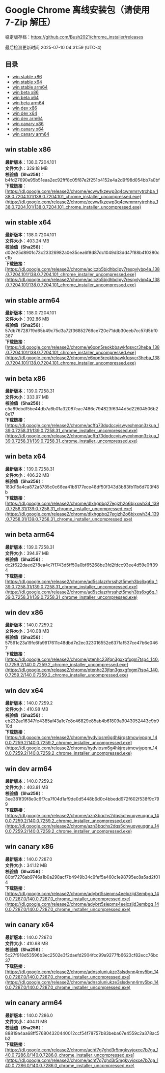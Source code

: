 # Google Chrome 离线安装包（请使用 7-Zip 解压）
稳定版存档：<https://github.com/Bush2021/chrome_installer/releases>

最后检测更新时间
2025-07-10 04:31:59 (UTC-4)

## 目录
* [win stable x86](https://github.com/Bush2021/chrome_installer?tab=readme-ov-file#win-stable-x86)
* [win stable x64](https://github.com/Bush2021/chrome_installer?tab=readme-ov-file#win-stable-x64)
* [win stable arm64](https://github.com/Bush2021/chrome_installer?tab=readme-ov-file#win-stable-arm64)
* [win beta x86](https://github.com/Bush2021/chrome_installer?tab=readme-ov-file#win-beta-x86)
* [win beta x64](https://github.com/Bush2021/chrome_installer?tab=readme-ov-file#win-beta-x64)
* [win beta arm64](https://github.com/Bush2021/chrome_installer?tab=readme-ov-file#win-beta-arm64)
* [win dev x86](https://github.com/Bush2021/chrome_installer?tab=readme-ov-file#win-dev-x86)
* [win dev x64](https://github.com/Bush2021/chrome_installer?tab=readme-ov-file#win-dev-x64)
* [win dev arm64](https://github.com/Bush2021/chrome_installer?tab=readme-ov-file#win-dev-arm64)
* [win canary x86](https://github.com/Bush2021/chrome_installer?tab=readme-ov-file#win-canary-x86)
* [win canary x64](https://github.com/Bush2021/chrome_installer?tab=readme-ov-file#win-canary-x64)
* [win canary arm64](https://github.com/Bush2021/chrome_installer?tab=readme-ov-file#win-canary-arm64)

## win stable x86
**最新版本**：138.0.7204.101  
**文件大小**：329.18 MB  
**校验值（Sha256）**：b4fd27690e95b51eaa2ec92fff8c05f87e2f251b4152e4a2d9f98d054bb7a0bf  
**下载链接**：[https://dl.google.com/release2/chrome/ecwwfkzewp3q4cwmmrrytrchba_138.0.7204.101/138.0.7204.101_chrome_installer_uncompressed.exe](https://dl.google.com/release2/chrome/ecwwfkzewp3q4cwmmrrytrchba_138.0.7204.101/138.0.7204.101_chrome_installer_uncompressed.exe)  

## win stable x64
**最新版本**：138.0.7204.101  
**文件大小**：403.24 MB  
**校验值（Sha256）**：d02e25d8901c73c23326982a0e35cea6f8d87dc1049d33dd47f88b410380cc1b  
**下载链接**：[https://dl.google.com/release2/chrome/aclczb5bjdhbdipy7respylybp4a_138.0.7204.101/138.0.7204.101_chrome_installer_uncompressed.exe](https://dl.google.com/release2/chrome/aclczb5bjdhbdipy7respylybp4a_138.0.7204.101/138.0.7204.101_chrome_installer_uncompressed.exe)  

## win stable arm64
**最新版本**：138.0.7204.101  
**文件大小**：392.86 MB  
**校验值（Sha256）**：57db767287f9d65b49c75d3a72f36852766ce720e71ddb30eeb7cc57d5bf0367  
**下载链接**：[https://dl.google.com/release2/chrome/e6xpn5reokbbawkfqsvcr3heba_138.0.7204.101/138.0.7204.101_chrome_installer_uncompressed.exe](https://dl.google.com/release2/chrome/e6xpn5reokbbawkfqsvcr3heba_138.0.7204.101/138.0.7204.101_chrome_installer_uncompressed.exe)  

## win beta x86
**最新版本**：139.0.7258.31  
**文件大小**：333.97 MB  
**校验值（Sha256）**：c5a89ebdf5be44db7a6b01a32087cac7486c794823f6344d5d22604506b28e17  
**下载链接**：[https://dl.google.com/release2/chrome/acffq73dqdccyiswyexhmqn3zkua_139.0.7258.31/139.0.7258.31_chrome_installer_uncompressed.exe](https://dl.google.com/release2/chrome/acffq73dqdccyiswyexhmqn3zkua_139.0.7258.31/139.0.7258.31_chrome_installer_uncompressed.exe)  

## win beta x64
**最新版本**：139.0.7258.31  
**文件大小**：406.22 MB  
**校验值（Sha256）**：183d15a4ca872a5785c0c66ea41b8177ece48df50f343d3b83fb11b6d703f48b  
**下载链接**：[https://dl.google.com/release2/chrome/dlxhgpbq27egjzh2o6bjxxwh34_139.0.7258.31/139.0.7258.31_chrome_installer_uncompressed.exe](https://dl.google.com/release2/chrome/dlxhgpbq27egjzh2o6bjxxwh34_139.0.7258.31/139.0.7258.31_chrome_installer_uncompressed.exe)  

## win beta arm64
**最新版本**：139.0.7258.31  
**文件大小**：394.97 MB  
**校验值（Sha256）**：dc2f622daed278ea4c7f1743d5ff50a0bf65268be3fd2fdcc93ee4d59e0ff394  
**下载链接**：[https://dl.google.com/release2/chrome/ad5sclazrhrsshzt5meh3bs6xg6q_139.0.7258.31/139.0.7258.31_chrome_installer_uncompressed.exe](https://dl.google.com/release2/chrome/ad5sclazrhrsshzt5meh3bs6xg6q_139.0.7258.31/139.0.7258.31_chrome_installer_uncompressed.exe)  

## win dev x86
**最新版本**：140.0.7259.2  
**文件大小**：340.08 MB  
**校验值（Sha256）**：57591c23a19fc6fa9917611c48dbd7e2ec323016552e637faf537ce47b6e0467  
**下载链接**：[https://dl.google.com/release2/chrome/ptenhc23jfqn3gxxgfxgm7tsp4_140.0.7259.2/140.0.7259.2_chrome_installer_uncompressed.exe](https://dl.google.com/release2/chrome/ptenhc23jfqn3gxxgfxgm7tsp4_140.0.7259.2/140.0.7259.2_chrome_installer_uncompressed.exe)  

## win dev x64
**最新版本**：140.0.7259.2  
**文件大小**：410.98 MB  
**校验值（Sha256）**：eb232ae16347fe4385af43a1c7c8c46829e85ab4b61809a9043052443c9b910d  
**下载链接**：[https://dl.google.com/release2/chrome/hydviosm6g4hkjrqstmcwjypqm_140.0.7259.2/140.0.7259.2_chrome_installer_uncompressed.exe](https://dl.google.com/release2/chrome/hydviosm6g4hkjrqstmcwjypqm_140.0.7259.2/140.0.7259.2_chrome_installer_uncompressed.exe)  

## win dev arm64
**最新版本**：140.0.7259.2  
**文件大小**：403.81 MB  
**校验值（Sha256）**：3ee381f39f8e0c6f7ca7f04d1af9de0d5448b6d0c4bbedd972f602f538f9c799  
**下载链接**：[https://dl.google.com/release2/chrome/azn3bqchs2dqs5chvuqyeuqgnu_140.0.7259.2/140.0.7259.2_chrome_installer_uncompressed.exe](https://dl.google.com/release2/chrome/azn3bqchs2dqs5chvuqyeuqgnu_140.0.7259.2/140.0.7259.2_chrome_installer_uncompressed.exe)  

## win canary x86
**最新版本**：140.0.7287.0  
**文件大小**：341.12 MB  
**校验值（Sha256）**：80bf7276ab9746a1b0a298acf7b4949b34c9fef5a460c1e98795ec8a5ad2f014  
**下载链接**：[https://dl.google.com/release2/chrome/adybrt5siepms4eelxzijd3embgq_140.0.7287.0/140.0.7287.0_chrome_installer_uncompressed.exe](https://dl.google.com/release2/chrome/adybrt5siepms4eelxzijd3embgq_140.0.7287.0/140.0.7287.0_chrome_installer_uncompressed.exe)  

## win canary x64
**最新版本**：140.0.7287.0  
**文件大小**：410.68 MB  
**校验值（Sha256）**：5c27f918d53596b3ec2502e3f2daefd2904fcc99a9277fb6623cf82ecc76bc37  
**下载链接**：[https://dl.google.com/release2/chrome/adnsoluniukze3slsdynn4rnv5bq_140.0.7287.0/140.0.7287.0_chrome_installer_uncompressed.exe](https://dl.google.com/release2/chrome/adnsoluniukze3slsdynn4rnv5bq_140.0.7287.0/140.0.7287.0_chrome_installer_uncompressed.exe)  

## win canary arm64
**最新版本**：140.0.7286.0  
**文件大小**：404.11 MB  
**校验值（Sha256）**：88819a4aa68ff576804320440012ccf54f78757b83beba67e4559c2a378ac5b2  
**下载链接**：[https://dl.google.com/release2/chrome/achf7g7ghd3r5mgkyyjoxce7b7ga_140.0.7286.0/140.0.7286.0_chrome_installer_uncompressed.exe](https://dl.google.com/release2/chrome/achf7g7ghd3r5mgkyyjoxce7b7ga_140.0.7286.0/140.0.7286.0_chrome_installer_uncompressed.exe)  

